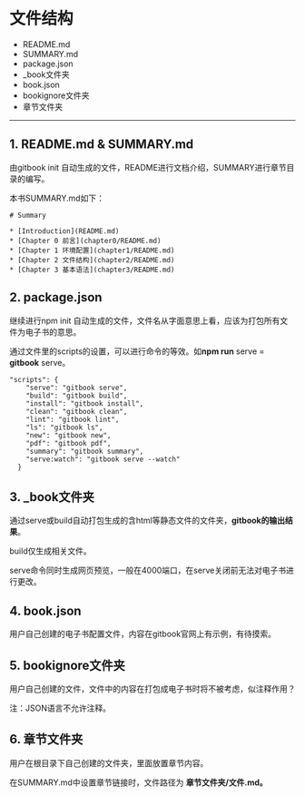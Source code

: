 # **文件结构**

* README.md
* SUMMARY.md
* package.json
* _book文件夹
* book.json
* bookignore文件夹
* 章节文件夹

---

## 1. README.md & SUMMARY.md

由gitbook init 自动生成的文件，README进行文档介绍，SUMMARY进行章节目录的编写。

本书SUMMARY.md如下：

```
# Summary

* [Introduction](README.md)
* [Chapter 0 前言](chapter0/README.md)
* [Chapter 1 环境配置](chapter1/README.md)
* [Chapter 2 文件结构](chapter2/README.md)
* [Chapter 3 基本语法](chapter3/README.md)

```

## 2. package.json

继续进行npm init 自动生成的文件，文件名从字面意思上看，应该为打包所有文件为电子书的意思。

通过文件里的scripts的设置，可以进行命令的等效。如**npm run** serve = **gitbook** serve。

```
"scripts": {
    "serve": "gitbook serve",
    "build": "gitbook build",
    "install": "gitbook install",
    "clean": "gitbook clean",
    "lint": "gitbook lint",
    "ls": "gitbook ls",
    "new": "gitbook new",
    "pdf": "gitbook pdf",
    "summary": "gitbook summary",
    "serve:watch": "gitbook serve --watch"
  }
```

## 3. _book文件夹

通过serve或build自动打包生成的含html等静态文件的文件夹，**gitbook的输出结果**。

build仅生成相关文件。

serve命令同时生成网页预览，一般在4000端口，在serve关闭前无法对电子书进行更改。

## 4. book.json

用户自己创建的电子书配置文件，内容在gitbook官网上有示例，有待摸索。

## 5. bookignore文件夹

用户自己创建的文件，文件中的内容在打包成电子书时将不被考虑，似注释作用？

注：JSON语言不允许注释。

## 6. 章节文件夹

用户在根目录下自己创建的文件夹，里面放置章节内容。

在SUMMARY.md中设置章节链接时，文件路径为 **章节文件夹/文件.md。**
